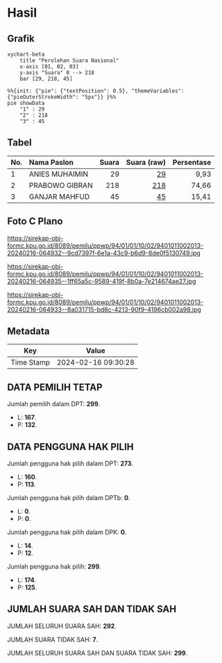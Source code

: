 # Hasil

## Grafik

```mermaid
xychart-beta
    title "Perolehan Suara Nasional"
    x-axis [01, 02, 03]
    y-axis "Suara" 0 --> 218
    bar [29, 218, 45]
```

```mermaid
%%{init: {"pie": {"textPosition": 0.5}, "themeVariables": {"pieOuterStrokeWidth": "5px"}} }%%
pie showData
    "1" : 29
    "2" : 218
    "3" : 45
```

## Tabel

| No. | Nama Paslon    | Suara | Suara (raw) | Persentase |
|:--- |:-------------- | -----:| -----------:| ----------:|
| 1   | ANIES MUHAIMIN | 29    | [29][p-1]   | 9,93       |
| 2   | PRABOWO GIBRAN | 218   | [218][p-2]  | 74,66      |
| 3   | GANJAR MAHFUD  | 45    | [45][p-3]   | 15,41      |


[p-1]: https://github.com/gigit-pemilu/pemilu-2024/blob/main/pilpres/hitung-suara/sub/94-papua-tengah/sub/01-nabire/sub/01-nabire/sub/1002-kali-bobo/sub/013-tps/sub/paslon-1.txt
[p-2]: https://github.com/gigit-pemilu/pemilu-2024/blob/main/pilpres/hitung-suara/sub/94-papua-tengah/sub/01-nabire/sub/01-nabire/sub/1002-kali-bobo/sub/013-tps/sub/paslon-2.txt
[p-3]: https://github.com/gigit-pemilu/pemilu-2024/blob/main/pilpres/hitung-suara/sub/94-papua-tengah/sub/01-nabire/sub/01-nabire/sub/1002-kali-bobo/sub/013-tps/sub/paslon-3.txt

## Foto C Plano

https://sirekap-obj-formc.kpu.go.id/8089/pemilu/ppwp/94/01/01/10/02/9401011002013-20240216-064932--9cd7397f-6e1a-43c9-b6d9-8de0f5130749.jpg

https://sirekap-obj-formc.kpu.go.id/8089/pemilu/ppwp/94/01/01/10/02/9401011002013-20240216-064935--1ff65a5c-9589-419f-8b0a-7e214674ae27.jpg

https://sirekap-obj-formc.kpu.go.id/8089/pemilu/ppwp/94/01/01/10/02/9401011002013-20240216-064933--8a031715-bd8c-4213-90f9-4196cb002a98.jpg


## Metadata

| Key        | Value               |
| ---------- | ------------------- |
| Time Stamp | 2024-02-16 09:30:28 |


## DATA PEMILIH TETAP

Jumlah pemilih dalam DPT: **299**.
 * L: **167**.
 * P: **132**.

## DATA PENGGUNA HAK PILIH

Jumlah pengguna hak pilih dalam DPT: **273**.
 * L: **160**.
 * P: **113**.

Jumlah pengguna hak pilih dalam DPTb: **0**.
 * L: **0**.
 * P: **0**.

Jumlah pengguna hak pilih dalam DPK: **0**.
 * L: **14**.
 * P: **12**.

Jumlah pengguna hak pilih: **299**.
 * L: **174**.
 * P: **125**.

## JUMLAH SUARA SAH DAN TIDAK SAH

JUMLAH SELURUH SUARA SAH: **292**.

JUMLAH SUARA TIDAK SAH: **7**.

JUMLAH SELURUH SUARA SAH DAN SUARA TIDAK SAH: **299**.


